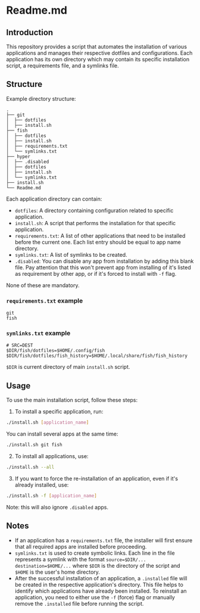 # Readme.md

## Introduction

This repository provides a script that automates the installation of various applications and manages their respective dotfiles and configurations. Each application has its own directory which may contain its specific installation script, a requirements file, and a symlinks file.

## Structure

Example directory structure:

```text
.
├── git
│  ├── dotfiles
│  ├── install.sh
├── fish
│  ├── dotfiles
│  ├── install.sh
│  ├── requirements.txt
│  └── symlinks.txt
├── hyper
│  ├── .disabled
│  ├── dotfiles
│  ├── install.sh
│  └── symlinks.txt
├── install.sh
└── Readme.md
```

Each application directory can contain:

- `dotfiles`: A directory containing configuration related to specific application.
- `install.sh`: A script that performs the installation for that specific application.
- `requirements.txt`: A list of other applications that need to be installed before the current one. Each list entry should be equal to app name directory.
- `symlinks.txt`: A list of symlinks to be created.
- `.disabled`: You can disable any app from installation by adding this blank file. Pay attention that this won't prevent app from installing of it's listed as requirement by other app, or if it's forced to install with `-f` flag.

None of these are mandatory.

### `requirements.txt` example

```text
git
fish
```

### `symlinks.txt` example

```text
# SRC=DEST
$DIR/fish/dotfiles=$HOME/.config/fish
$DIR/fish/dotfiles/fish_history=$HOME/.local/share/fish/fish_history
```

`$DIR` is current directory of main `install.sh` script.

## Usage

To use the main installation script, follow these steps:

1. To install a specific application, run:

```bash
./install.sh [application_name]
```

You can install several apps at the same time:

```bash
./install.sh git fish
```

2. To install all applications, use:

```bash
./install.sh --all
```

3. If you want to force the re-installation of an application, even if it's already installed, use:

```bash
./install.sh -f [application_name]
```

Note: this will also ignore `.disabled` apps.

## Notes

- If an application has a `requirements.txt` file, the installer will first ensure that all required apps are installed before proceeding.
- `symlinks.txt` is used to create symbolic links. Each line in the file represents a symlink with the format `source=$DIR/... destination=$HOME/...` where `$DIR` is the directory of the script and `$HOME` is the user's home directory.
- After the successful installation of an application, a `.installed` file will be created in the respective application's directory. This file helps to identify which applications have already been installed. To reinstall an application, you need to either use the `-f` (force) flag or manually remove the `.installed` file before running the script.
